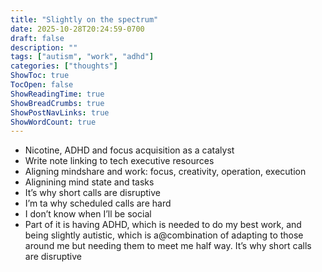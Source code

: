 ```yaml
---
title: "Slightly on the spectrum"
date: 2025-10-28T20:24:59-0700
draft: false
description: ""
tags: ["autism", "work", "adhd"]
categories: ["thoughts"]
ShowToc: true
TocOpen: false
ShowReadingTime: true
ShowBreadCrumbs: true
ShowPostNavLinks: true
ShowWordCount: true
---
```


- Nicotine, ADHD and focus acquisition as a catalyst
- Write note linking to tech executive resources
- Aligning mindshare and work: focus, creativity, operation, execution
- Alignining mind state and tasks
- It’s why short calls are disruptive
- I’m ta why scheduled calls are hard
- I don’t know when I’ll be social
- Part of it is having ADHD, which is needed to do my best work, and being slightly autistic, which is a@combination of adapting to those around me but needing them to meet me half way.
  It’s why short calls are disruptive

